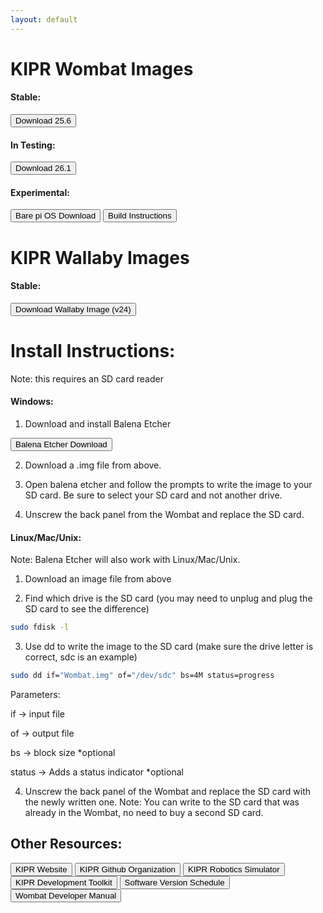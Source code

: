 ```yaml
---
layout: default
---
```


# KIPR Wombat Images
#### Stable:
<a href="https://www.dropbox.com/s/xmg0iyrar9tj626/Wombat-25.6.img?dl=0"><button>Download 25.6</button></a>

#### In Testing:
<a href="https://www.dropbox.com/s/gdd12xgpzzbuiv9/Wombat-26.1.img?dl=0"><button>Download 26.1</button></a>

#### Experimental:
<a href="https://www.raspberrypi.com/software/operating-systems"><button>Bare pi OS Download</button></a>
<a href="https://gist.github.com/Zacharyprime/c9d7918eccbbffd7f710ea69f464dd4d"><button>Build Instructions</button></a>


# KIPR Wallaby Images
#### Stable:
<a href="https://www.dropbox.com/s/s6cnurla9fl9g29/Wallaby.img?dl=0"><button>Download Wallaby Image (v24)</button></a>


# Install Instructions:
Note: this requires an SD card reader
#### Windows:
1) Download and install Balena Etcher

<a href="https://www.balena.io/etcher/"><button>Balena Etcher Download</button></a>

2) Download a .img file from above.

3) Open balena etcher and follow the prompts to write the image to your SD card. Be sure to select your SD card and not another drive.

4) Unscrew the back panel from the Wombat and replace the SD card.



#### Linux/Mac/Unix:
Note: Balena Etcher will also work with Linux/Mac/Unix.

1) Download an image file from above


2) Find which drive is the SD card (you may need to unplug and plug the SD card to see the difference)
```sh
sudo fdisk -l
```
3) Use dd to write the image to the SD card (make sure the drive letter is correct, sdc is an example)
```sh
sudo dd if="Wombat.img" of="/dev/sdc" bs=4M status=progress
```
Parameters:
<br>

if -> input file

of -> output file
  
bs -> block size *optional
  
status -> Adds a status indicator *optional 
  
4) Unscrew the back panel of the Wombat and replace the SD card with the newly written one.
Note: You can write to the SD card that was already in the Wombat, no need to buy a second SD card.

## Other Resources:
<a href="https://www.kipr.org/"><button> KIPR Website </button></a>
<a href="https://github.com/kipr"><button> KIPR Github Organization </button></a>
<a href="https://github.com/kipr/Simulator"><button> KIPR Robotics Simulator </button></a> <br>
<a href="https://github.com/kipr/KIPR-Development-Toolkit"><button> KIPR Development Toolkit </button></a>
<a href="https://github.com/orgs/kipr/projects/3"><button> Software Version Schedule </button></a>
<a href="https://github.com/kipr/KIPR-Development-Toolkit/blob/master/Docs/WombatDevManual.pdf"><button> Wombat Developer Manual </button></a>

